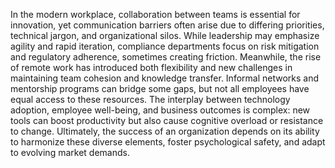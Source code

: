 In the modern workplace, collaboration between teams is essential for innovation, yet communication barriers often arise due to differing priorities, technical jargon, and organizational silos. While leadership may emphasize agility and rapid iteration, compliance departments focus on risk mitigation and regulatory adherence, sometimes creating friction. Meanwhile, the rise of remote work has introduced both flexibility and new challenges in maintaining team cohesion and knowledge transfer. Informal networks and mentorship programs can bridge some gaps, but not all employees have equal access to these resources. The interplay between technology adoption, employee well-being, and business outcomes is complex: new tools can boost productivity but also cause cognitive overload or resistance to change. Ultimately, the success of an organization depends on its ability to harmonize these diverse elements, foster psychological safety, and adapt to evolving market demands. 